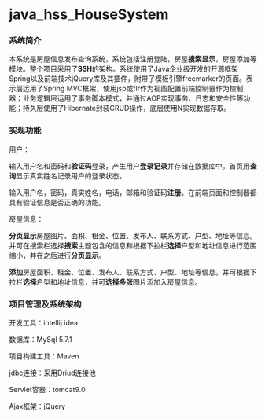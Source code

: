 # java_hss_HouseSystem
### **系统简介**

本系统是房屋信息发布查询系统，系统包括注册登陆，房屋**搜索显示**，房屋添加等模块。整个项目采用了**SSH**的架构。系统使用了Java企业级开发的开源框架Spring以及前端技术jQuery库及其插件，附带了模板引擎freemarker的页面。表示层运用了Spring MVC框架，使用jsp或flr作为视图配置前端控制器作为控制器；业务逻辑层运用了事务脚本模式，并通过AOP实现事务、日志和安全性等功能；持久层使用了Hibernate封装CRUD操作，底层使用N实现数据存取。

### 实现功能

用户：

输入用户名和密码和**验证码**登录，产生用户**登录记录**并存储在数据库中。首页用**查询**显示真实姓名记录用户的登录状态。

输入用户名，密码，真实姓名，电话，邮箱和验证码**注册**。在前端页面和控制器都具有验证信息是否正确的功能。

房屋信息：

**分页显示**房屋图片、面积、租金、位置、发布人、联系方式、户型、地址等信息。并可在搜索栏选择**搜索**主题包含的信息和根据下拉栏**选择**户型和地址信息进行范围缩小，并在之后进行**分页显示**。

**添加**房屋面积、租金、位置、发布人、联系方式、户型、地址等信息。并可根据下拉栏**选择**户型和地址信息，并可**选择多张**图片添加入房屋信息。

### 项目管理及系统架构

开发工具：intellij idea

数据库：MySql 5.7.1

项目构建工具：Maven

jdbc连接：采用Driud连接池

Servlet容器：tomcat9.0

Ajax框架：jQuery